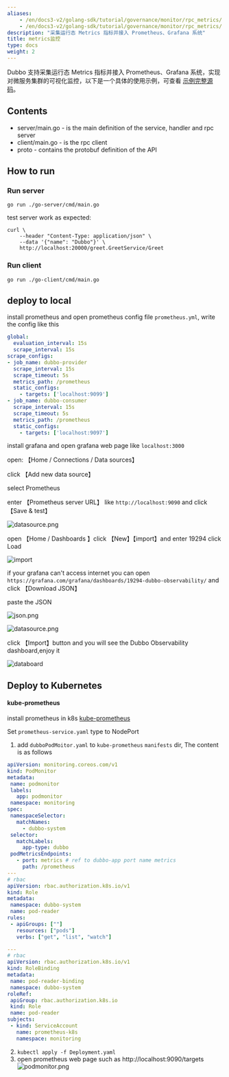 ```yaml
---
aliases:
    - /en/docs3-v2/golang-sdk/tutorial/governance/monitor/rpc_metrics/
    - /en/docs3-v2/golang-sdk/tutorial/governance/monitor/rpc_metrics/
description: "采集运行态 Metrics 指标并接入 Prometheus、Grafana 系统"
title: metrics监控
type: docs
weight: 2
---
```


Dubbo 支持采集运行态 Metrics 指标并接入 Prometheus、Grafana 系统，实现对微服务集群的可视化监控，以下是一个具体的使用示例，可查看 [示例完整源码](https://github.com/apache/dubbo-go-samples/tree/main/metrics)。

## Contents

- server/main.go - is the main definition of the service, handler and rpc server
- client/main.go - is the rpc client
- proto - contains the protobuf definition of the API

## How to run

### Run server
```shell
go run ./go-server/cmd/main.go
```

test server work as expected:
```shell
curl \
    --header "Content-Type: application/json" \
    --data '{"name": "Dubbo"}' \
    http://localhost:20000/greet.GreetService/Greet
```

### Run client
```shell
go run ./go-client/cmd/main.go
```

## deploy to local
install prometheus and open prometheus config file `prometheus.yml`, write the config like this

```yaml
global:
  evaluation_interval: 15s
  scrape_interval: 15s
scrape_configs:
- job_name: dubbo-provider
  scrape_interval: 15s
  scrape_timeout: 5s
  metrics_path: /prometheus
  static_configs:
    - targets: ['localhost:9099']
- job_name: dubbo-consumer
  scrape_interval: 15s
  scrape_timeout: 5s
  metrics_path: /prometheus
  static_configs:
    - targets: ['localhost:9097']
```

install grafana and open grafana web page like `localhost:3000`

open: 【Home / Connections / Data sources】

click 【Add new data source】

select Prometheus

enter 【Prometheus server URL】 like `http://localhost:9090` and click 【Save & test】

![datasource.png](/imgs/golang/metrics/dashboard.png)

open 【Home / Dashboards 】click 【New】【import】and enter 19294 click Load

![import](/imgs/golang/metrics/import.png)

if your grafana can't access internet you can open `https://grafana.com/grafana/dashboards/19294-dubbo-observability/` and click 【Download JSON】

paste the JSON

![json.png](/imgs/golang/metrics/import-json.png)

![datasource.png](/imgs/golang/metrics/import-datasource.png)

click 【Import】button and you will see the Dubbo Observability dashboard,enjoy it

![databoard](/imgs/golang/metrics/dashboard.png)

## Deploy to Kubernetes

#### kube-prometheus

install prometheus in k8s [kube-prometheus](https://github.com/prometheus-operator/kube-prometheus)

Set `prometheus-service.yaml` type to NodePort

1. add `dubboPodMoitor.yaml` to  `kube-prometheus` `manifests` dir, The content is as follows
 ```yaml
apiVersion: monitoring.coreos.com/v1
kind: PodMonitor
metadata:
  name: podmonitor
  labels:
    app: podmonitor
  namespace: monitoring
spec:
  namespaceSelector:
    matchNames:
      - dubbo-system
  selector:
    matchLabels:
      app-type: dubbo
  podMetricsEndpoints:
    - port: metrics # ref to dubbo-app port name metrics
      path: /prometheus
---
# rbac
apiVersion: rbac.authorization.k8s.io/v1
kind: Role
metadata:
  namespace: dubbo-system
  name: pod-reader
rules:
  - apiGroups: [""]
    resources: ["pods"]
    verbs: ["get", "list", "watch"]

---
# rbac
apiVersion: rbac.authorization.k8s.io/v1
kind: RoleBinding
metadata:
  name: pod-reader-binding
  namespace: dubbo-system
roleRef:
  apiGroup: rbac.authorization.k8s.io
  kind: Role
  name: pod-reader
subjects:
  - kind: ServiceAccount
    name: prometheus-k8s
    namespace: monitoring
```
2. `kubectl apply -f Deployment.yaml`
3. open prometheus web page such as http://localhost:9090/targets
   ![podmonitor.png](/imgs/golang/metrics/podmonitor.png)

